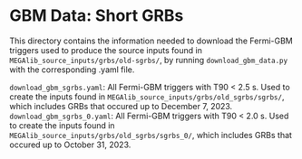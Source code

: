# GBM Data: Short GRBs

This directory contains the information needed to download the Fermi-GBM triggers used to produce the source inputs found in `MEGAlib_source_inputs/grbs/old-sgrbs/`, by running `download_gbm_data.py` with the corresponding .yaml file.          

`download_gbm_sgrbs.yaml`: All Fermi-GBM triggers with T90 < 2.5 s. Used to create the inputs found in `MEGAlib_source_inputs/grbs/old_sgrbs/sgrbs/`, which includes GRBs that occured up to December 7, 2023.           
`download_gbm_sgrbs_0.yaml`: All Fermi-GBM triggers with T90 < 2.0 s. Used to create the inputs found in `MEGAlib_source_inputs/grbs/old_sgrbs/sgrbs_0/`, which includes GRBs that occured up to October 31, 2023.          
